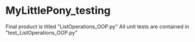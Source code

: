 # MyLittlePony_testing
Final product is titled "ListOperations_OOP.py"
All unit tests are contained in "test_ListOperations_OOP.py"

